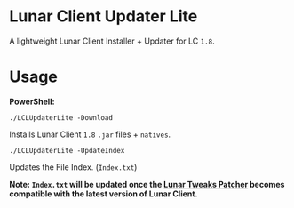 # Lunar Client Updater Lite
A lightweight Lunar Client Installer + Updater for LC `1.8`.

# Usage

<b>PowerShell:</b>
```
./LCLUpdaterLite -Download
```
Installs Lunar Client `1.8` `.jar` files + `natives`.  

```
./LCLUpdaterLite -UpdateIndex
```
Updates the File Index. (`Index.txt`)

<b>Note: `Index.txt` will be updated once the [Lunar Tweaks Patcher](https://github.com/RichardDorian/Lunar-Tweaks) becomes compatible with the latest version of Lunar Client.</b>
